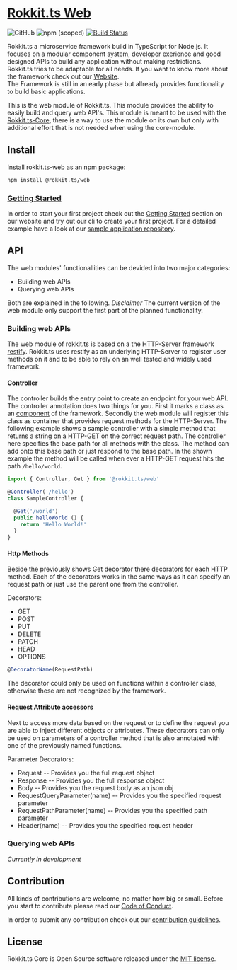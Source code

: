 # [Rokkit.ts Web](https://rokkit.dev)

![GitHub](https://img.shields.io/github/license/rokkit-ts/rokkit.ts-web)
![npm (scoped)](https://img.shields.io/npm/v/@rokkit.ts/web)
[![Build Status](https://travis-ci.com/rokkit-ts/rokkit.ts-web.svg?branch=master)](https://travis-ci.com/rokkit-ts/rokkit.ts-web)

Rokkit.ts a microservice framework build in TypeScript for Node.js.
It focuses on a modular component system, developer exerience and good designed APIs to build any application without making restrictions.  
Rokkit.ts tries to be adaptable for all needs.
If you want to know more about the framework check out our [Website](https://rokkit.dev/).  
The Framework is still in an early phase but allready provides functionality to build basic applications.

This is the web module of Rokkit.ts. This module provides the ability to easily build and query web API's.
This module is meant to be used with the [Rokkit.ts-Core](https://github.com/rokkit-ts/rokkit.ts-core), there is a way to use the module on its own but only with additional effort that is not needed when using the core-module.

## Install

Install rokkit.ts-web as an npm package:

```bash
npm install @rokkit.ts/web
```

### [Getting Started](https://rokkit.dev/#getting-started)

In order to start your first project check out the [Getting Started](https://rokkit.dev/#getting-started) section on our website and try out our cli to create your first project. For a detailed example have a look at our [sample application repository](https://github.com/rokkit-ts/sample-application).

## API

The web modules' functionallities can be devided into two major categories:

- Building web APIs
- Querying web APIs

Both are explained in the following.
_Disclaimer_ The current version of the web module only support the first part of the planned functionality.

### Building web APIs

The web module of rokkit.ts is based on a the HTTP-Server framework [restify](). Rokkit.ts uses restify as an underlying HTTP-Server to register user methods on it and to be able to rely on an well tested and widely used framework.

#### Controller

The controller builds the entry point to create an endpoint for your web API. The controller annotation does two things for you.
First it marks a class as an [component](https://github.com/rokkit-ts/rokkit.ts-core) of the framework. Secondly the web module will register this class as container that provides request methods for the HTTP-Server.
The following example shows a sample controller with a simple method that returns a string on a HTTP-GET on the correct request path.
The controller here specifies the base path for all methods with the class. The method can add onto this base path or just respond to the base path.
In the shown example the method will be called when ever a HTTP-GET request hits the path `/hello/world`.

```TypeScript
import { Controller, Get } from '@rokkit.ts/web'

@Controller('/hello')
class SampleController {

  @Get('/world')
  public helloWorld () {
    return 'Hello World!'
  }
}
```

#### Http Methods

Beside the previously shows Get decorator there decorators for each HTTP method. Each of the decorators works in the same ways as it can specify an request path or just use the parent one from the controller.

Decorators:

- GET
- POST
- PUT
- DELETE
- PATCH
- HEAD
- OPTIONS

```TypeScript
@DecoratorName(RequestPath)
```

The decorator could only be used on functions within a controller class, otherwise these are not recognized by the framework.

#### Request Attribute accessors

Next to access more data based on the request or to define the request you are able to inject different objects or attributes.
These decorators can only be used on parameters of a controller method that is also annotated with one of the previously named functions.

Parameter Decorators:

- Request -- Provides you the full request object
- Response -- Provides you the full response object
- Body -- Provides you the request body as an json obj
- RequestQueryParameter(name) -- Provides you the specified request parameter
- RequestPathParameter(name) -- Provides you the specified path parameter
- Header(name) -- Provides you the specified request header

### Querying web APIs

_Currently in development_

## Contribution

All kinds of contributions are welcome, no matter how big or small.
Before you start to contribute please read our [Code of Conduct](./CODE_OF_CONDUCT.md).

In order to submit any contribution check out our [contribution guidelines](./CONTRIBUTION.md).

## License

Rokkit.ts Core is Open Source software released under the [MIT license](./LICENSE).
